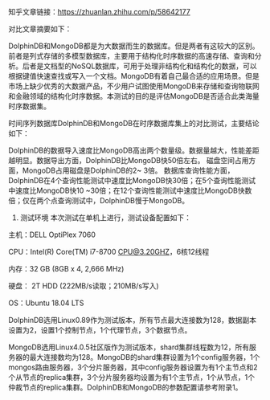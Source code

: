 知乎文章链接：https://zhuanlan.zhihu.com/p/58642177

对比文章摘要如下：

DolphinDB和MongoDB都是为大数据而生的数据库。但是两者有这较大的区别。前者是列式存储的多模型数据库，主要用于结构化时序数据的高速存储、查询和分析。后者是文档型的NoSQL数据库，可用于处理非结构化和结构化的数据，可以根据键值快速查找或写入一个文档。MongoDB有着自己最合适的应用场景。但是市场上缺少优秀的大数据产品，不少用户试图使用MongoDB来存储和查询物联网和金融领域的结构化时序数据。本测试的目的是评估MongoDB是否适合此类海量时序数据集。

时间序列数据库DolphinDB和MongoDB在时序数据库集上的对比测试，主要结论如下：

DolphinDB的数据导入速度比MongoDB高出两个数量级。数据量越大，性能差距越明显。数据导出方面，DolphinDB比MongoDB快50倍左右。
磁盘空间占用方面，MongoDB占用磁盘是DolphinDB的2~ 3倍。
数据库查询性能方面，DolphinDB在4个查询性能测试中速度比MongoDB快30倍；在5个查询性能测试中速度比MongoDB快10 ~30倍；在12个查询性能测试中速度比MongoDB快数倍；仅在两个点查询测试中，DolphinDB慢于MongoDB。
1. 测试环境
本次测试在单机上进行，测试设备配置如下：

主机：DELL OptiPlex 7060

CPU：Intel(R) Core(TM) i7-8700 CPU@3.20GHZ，6核12线程

内存：32 GB (8GB x 4, 2,666 MHz)

硬盘： 2T HDD (222MB/s读取；210MB/s写入)

OS：Ubuntu 18.04 LTS

DolphinDB选用Linux0.89作为测试版本，所有节点最大连接数为128，数据副本设置为2，设置1个控制节点，1个代理节点，3个数据节点。

MongoDB选用Linux4.0.5社区版作为测试版本，shard集群线程数为12，所有服务器的最大连接数均为128。MongoDB的shard集群设置为1个config服务器，1个mongos路由服务器，3个分片服务器，其中config服务器设置为有1个主节点和2个从节点的replica集群，3个分片服务器均设置为有1个主节点，1个从节点，1个仲裁节点的replica集群。DolphinDB和MongoDB的参数配置请参考附录1。

